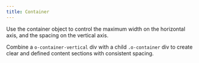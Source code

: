 ```yaml
---
title: Container
---
```


Use the container object to control the maximum width on the horizontal axis, and the spacing on the vertical axis.

Combine a `o-container-vertical` div with a child `.o-container` div to create clear and defined content sections with consistent spacing.